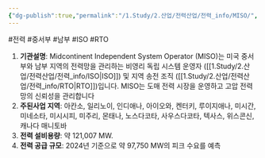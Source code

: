 ```yaml
---
{"dg-publish":true,"permalink":"/1.Study/2.산업/전력산업/전력_info/MISO/","created":"2024-11-20T21:02:29.230+09:00","updated":"2025-06-03T20:07:21.872+09:00"}
---
```


#전력 #중서부 #남부 #ISO #RTO 

1. **기관설명**: Midcontinent Independent System Operator (MISO)는 미국 중서부와 남부 지역의 전력망을 관리하는 비영리 독립 시스템 운영자 ([[1.Study/2.산업/전력산업/전력_info/ISO\|ISO]]) 및 지역 송전 조직 ([[1.Study/2.산업/전력산업/전력_info/RTO\|RTO]])입니다. MISO는 도매 전력 시장을 운영하고 고압 전력망의 신뢰성을 관리합니다
2. **주된사업 지역**: 아칸소, 일리노이, 인디애나, 아이오와, 켄터키, 루이지애나, 미시간, 미네소타, 미시시피, 미주리, 몬태나, 노스다코타, 사우스다코타, 텍사스, 위스콘신, 캐나다 매니토바
3. **전력 설비용량**: 약 121,007 MW.
4. **전력 공급 규모**: 2024년 기준으로 약 97,750 MW의 피크 수요를 예측